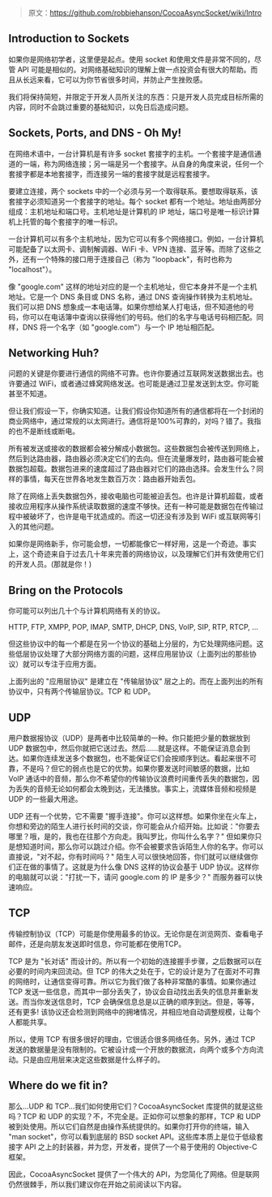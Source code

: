 > 原文：<https://github.com/robbiehanson/CocoaAsyncSocket/wiki/Intro>

## Introduction to Sockets

如果你是网络初学者，这里便是起点。使用 socket 和使用文件是非常不同的，尽管 API 可能是相似的。对网络基础知识的理解上做一点投资会有很大的帮助。而且从长远来看，它可以为你节省很多时间，并防止产生挫败感。

我们将保持简短，并限定于开发人员所关注的东西：只是开发人员完成目标所需的内容，同时不会跳过重要的基础知识，以免日后造成问题。

## Sockets, Ports, and DNS - Oh My!

在网络术语中，一台计算机是有许多 socket 套接字的主机。一个套接字是通信通道的一端，称为网络连接；另一端是另一个套接字。从自身的角度来说，任何一个套接字都是本地套接字，而连接另一端的套接字就是远程套接字。

要建立连接，两个 sockets 中的一个必须与另一个取得联系。要想取得联系，该套接字必须知道另一个套接字的地址。每个 socket 都有一个地址。地址由两部分组成：主机地址和端口号。主机地址是计算机的 IP 地址，端口号是唯一标识计算机上托管的每个套接字的唯一标识。

一台计算机可以有多个主机地址，因为它可以有多个网络接口。例如，一台计算机可能配备了以太网卡、调制解调器、WiFi 卡、VPN 连接、蓝牙等。而除了这些之外，还有一个特殊的接口用于连接自己（称为 "loopback"，有时也称为 "localhost"）。

像 "google.com" 这样的地址对应的是一个主机地址，但它本身并不是一个主机地址。它是一个 DNS 条目或 DNS 名称，通过 DNS 查询操作转换为主机地址。我们可以把 DNS 想象成一本电话簿。如果你想给某人打电话，但不知道他的号码，你可以在电话簿中查询以获得他们的号码。他们的名字与电话号码相匹配。同样，DNS 将一个名字（如 "google.com"）与一个 IP 地址相匹配。

## Networking Huh?

问题的关键是你要进行通信的网络不可靠。也许你要通过互联网发送数据出去。也许要通过 WiFi，或者通过蜂窝网络发送。也可能是通过卫星发送到太空。你可能甚至不知道。

但让我们假设一下，你确实知道。让我们假设你知道所有的通信都将在一个封闭的商业网络中，通过常规的以太网进行。通信将是100%可靠的，对吗？错了。我指的也不是断线或断电。

所有被发送或接收的数据都会被分解成小数据包。这些数据包会被传送到网络上，然后到达路由器，路由器必须决定它们的去向。但在流量爆发时，路由器可能会被数据包超载。数据包进来的速度超过了路由器对它们的路由选择。会发生什么？同样的事情，每天在世界各地发生数百万次：路由器开始丢包。

除了在网络上丢失数据包外，接收电脑也可能被迫丢包。也许是计算机超载，或者接收应用程序从操作系统读取数据的速度不够快。还有一种可能是数据包在传输过程中被破坏了，也许是电干扰造成的。而这一切还没有涉及到 WiFi 或互联网等引入的其他问题。

如果你是网络新手，你可能会想，一切都能像它一样好用，这是一个奇迹。事实上，这个奇迹来自于过去几十年来完善的网络协议，以及理解它们并有效使用它们的开发人员。(那就是你！)

## Bring on the Protocols

你可能可以列出几十个与计算机网络有关的协议。

HTTP, FTP, XMPP, POP, IMAP, SMTP, DHCP, DNS, VoIP, SIP, RTP, RTCP, ...

但这些协议中的每一个都是在另一个协议的基础上分层的，为它处理网络问题。这些低层协议处理了大部分网络方面的问题，这样应用层协议（上面列出的那些协议）就可以专注于应用方面。

上面列出的 "应用层协议" 是建立在 "传输层协议" 层之上的。而在上面列出的所有协议中，只有两个传输层协议。TCP 和 UDP。

## UDP

用户数据报协议（UDP）是两者中比较简单的一种。你只能把少量的数据放到 UDP 数据包中，然后你就把它送过去。然后......就是这样。不能保证消息会到达。如果你连续发送多个数据包，也不能保证它们会按顺序到达。看起来很不可靠，不是吗？但它的弱点也是它的优势。如果你要发送时间敏感的数据，比如 VoIP 通话中的音频，那么你不希望你的传输协议浪费时间重传丢失的数据包，因为丢失的音频无论如何都会太晚到达，无法播放。事实上，流媒体音频和视频是 UDP 的一些最大用途。

UDP 还有一个优势，它不需要 "握手连接"。你可以这样想。如果你坐在火车上，你想和旁边的陌生人进行长时间的交谈，你可能会从介绍开始。比如说："你要去哪里？哦，是的，我也在往那个方向走。我叫罗比，你叫什么名字？" 但如果你只是想知道时间，那么你可以跳过介绍。你不会被要求告诉陌生人你的名字。你可以直接说，"对不起，你有时间吗？" 陌生人可以很快地回答，你们就可以继续做你们正在做的事情了。这就是为什么像 DNS 这样的协议会基于 UDP 协议。这样你的电脑就可以说："打扰一下，请问 google.com 的 IP 是多少？" 而服务器可以快速响应。

## TCP

传输控制协议（TCP）可能是你使用最多的协议。无论你是在浏览网页、查看电子邮件，还是向朋友发送即时信息，你可能都在使用TCP。

TCP 是为 "长对话" 而设计的。所以有一个初始的连接握手步骤，之后数据可以在必要的时间内来回流动。但 TCP 的伟大之处在于，它的设计是为了在面对不可靠的网络时，让通信变得可靠。所以它为我们做了各种非常酷的事情。如果你通过 TCP 发送一些信息，而其中一部分丢失了，协议会自动找出丢失的信息并重新发送。而当你发送信息时，TCP 会确保信息总是以正确的顺序到达。但是，等等，还有更多! 该协议还会检测到网络中的拥堵情况，并相应地自动调整规模，让每个人都能共享。

所以，使用 TCP 有很多很好的理由，它很适合很多网络任务。另外，通过 TCP 发送的数据量是没有限制的。它被设计成一个开放的数据流，向两个或多个方向流动。只是由应用层来决定这些数据是什么样子的。

## Where do we fit in?

那么...UDP 和 TCP...我们如何使用它们？CocoaAsyncSocket 库提供的就是这些吗？TCP 和 UDP 的实现？不，不完全是。正如你可以想象的那样，TCP 和 UDP 被到处使用。所以它们自然是由操作系统提供的。如果你打开你的终端，输入 "man socket"，你可以看到底层的 BSD socket API。这些库本质上是位于低级套接字 API 之上的封装器，并为您，开发者，提供了一个易于使用的 Objective-C 框架。

因此，CocoaAsyncSocket 提供了一个伟大的 API，为您简化了网络。但是联网仍然很棘手，所以我们建议你在开始之前阅读以下内容。



